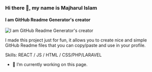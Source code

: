 ### Hi there 👋, my name is Majharul Islam
#### I am GitHub Readme Generator's creator
![I am GitHub Readme Generator's creator](https://www.facebook.com/majharul.islam.3110567/)

I made this project just for fun, it allows you to create nice and simple GitHub Readme files that you can copy/paste and use in your profile.

Skills:   REACT / JS / HTML / CSS/PHP/LARAVEL

- 🔭 I’m currently working on this page. 




